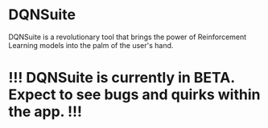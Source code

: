 # DQNSuite
DQNSuite is a revolutionary tool that brings the power of Reinforcement Learning models into the palm of the user's hand. 

# !!! DQNSuite is currently in BETA. Expect to see bugs and quirks within the app. !!!
